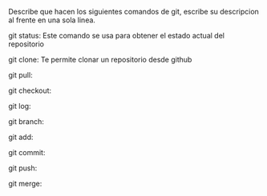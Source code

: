 Describe que hacen los siguientes comandos de git, escribe su descripcion al frente en una sola linea.

git status: Este comando se usa para obtener el estado actual del repositorio

git clone: Te permite clonar un repositorio desde github

git pull: 

git checkout:

git log:

git branch:

git add:

git commit:

git push:

git merge:
